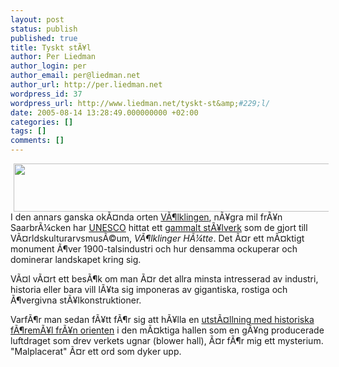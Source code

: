 ```yaml
---
layout: post
status: publish
published: true
title: Tyskt stÃ¥l
author: Per Liedman
author_login: per
author_email: per@liedman.net
author_url: http://per.liedman.net
wordpress_id: 37
wordpress_url: http://www.liedman.net/tyskt-st&amp;#229;l/
date: 2005-08-14 13:28:49.000000000 +02:00
categories: []
tags: []
comments: []
---
```

<img width='512' height='77' border='0' hspace='5' src='/uploads/epepep-thdr.jpg' alt='' />
I den annars ganska okÃ¤nda orten <a href="http://www.voelklingen.de/">VÃ¶lklingen</a>, nÃ¥gra mil frÃ¥n SaarbrÃ¼cken har <a href="http://www.unesco.org">UNESCO</a> hittat ett <a href="http://www.voelklinger-huette.org/site.php3?lang=en&sec=home&doc=main&session=1124022419">gammalt stÃ¥lverk</a> som de gjort till VÃ¤rldskulturarvsmusÃ©um, <em>VÃ¶lklinger HÃ¼tte</em>. Det Ã¤r ett mÃ¤ktigt monument Ã¶ver 1900-talsindustri och hur densamma ockuperar och dominerar landskapet kring sig.

VÃ¤l vÃ¤rt ett besÃ¶k om man Ã¤r det allra minsta intresserad av industri, historia eller bara vill lÃ¥ta sig imponeras av gigantiska, rostiga och Ã¶vergivna stÃ¥lkonstruktioner.

VarfÃ¶r man sedan fÃ¥tt fÃ¶r sig att hÃ¥lla en <a href="http://www.voelklinger-huette.de/1001nacht/eng/index.html">utstÃ¤llning med historiska fÃ¶remÃ¥l frÃ¥n orienten</a> i den mÃ¤ktiga hallen som en gÃ¥ng producerade luftdraget som drev verkets ugnar (blower hall), Ã¤r fÃ¶r mig ett mysterium. "Malplacerat" Ã¤r ett ord som dyker upp.

